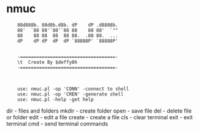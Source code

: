 # nmuc



		88d888b. 88d8b.d8b. dP    dP .d8888b.
		88'  `88 88'`88'`88 88    88 88'  `""
		88    88 88  88  88 88.  .88 88.  ...
		dP    dP dP  dP  dP `88888P' `88888P'
		
		
		-===================================-
		\t  Create By $deffy0h
		-===================================-

		
		
		use: nmuc.pl -op 'CONN' -connect to shell
		use: nmuc.pl -op 'CREN' -generate shell
		use: nmuc.pl -help -get help
		
		
dir - files and folders
mkdir - create folder
open - save file
del - delete file or folder
edit - edit a file
create - create a file
cls - clear terminal
exit - exit terminal
cmd - send terminal commands

